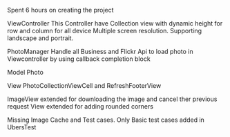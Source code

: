 Spent 6 hours on creating the project

ViewController
This Controller have Collection view with dynamic height for row and column for all device Multiple screen resolution. Supporting landscape and portrait. 

PhotoManager
Handle all Business and Flickr Api to load photo in Viewcontroller by using callback completion block

Model 
Photo

View
PhotoCollectionViewCell and RefreshFooterView 

ImageView extended for downloading the image and cancel ther previous request
View extended for adding rounded corners
 
 Missing 
 Image Cache and Test cases.
 Only Basic test cases added in UbersTest 
